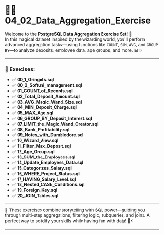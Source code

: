 # 🧙‍♂️ 04_02_Data_Aggregation_Exercise

Welcome to the **PostgreSQL Data Aggregation Exercise Set**! 🏦  
In this magical dataset inspired by the wizarding world, you'll perform advanced aggregation tasks—using functions like `COUNT`, `SUM`, `AVG`, and `GROUP BY`—to analyze deposits, employee data, age groups, and more. 📊✨

---

### 📝 Exercises:

- ✅ **00_1_Gringots.sql**
- ✅ **00_2_Softuni_management.sql**
- ✅ **01_COUNT_of_Records.sql**
- ✅ **02_Total_Deposit_Amount.sql**
- ✅ **03_AVG_Magic_Wand_Size.sql**
- ✅ **04_MIN_Deposit_Charge.sql**
- ✅ **05_MAX_Age.sql**
- ✅ **06_GROUP_BY_Deposit_Interest.sql**
- ✅ **07_LIMIT_the_Magic_Wand_Creator.sql**
- ✅ **08_Bank_Profitability.sql**
- ✅ **09_Notes_with_Dumbledore.sql**
- ✅ **10_Wizard_View.sql**
- ✅ **11_Filter_Max_Deposit.sql**
- ✅ **12_Age_Group.sql**
- ✅ **13_SUM_the_Employees.sql**
- ✅ **14_Update_Employees_Data.sql**
- ✅ **15_Categorizes_Salary.sql**
- ✅ **16_WHERE_Project_Status.sql**
- ✅ **17_HAVING_Salary_Level.sql**
- ✅ **18_Nested_CASE_Conditions.sql**
- ✅ **19_Foreign_Key.sql**
- ✅ **20_JOIN_Tables.sql**

---

🧩 These exercises combine storytelling with SQL power—guiding you through multi-step aggregations, filtering logic, subqueries, and joins. A perfect way to solidify your skills while having fun with data! 🧠⚡

---
